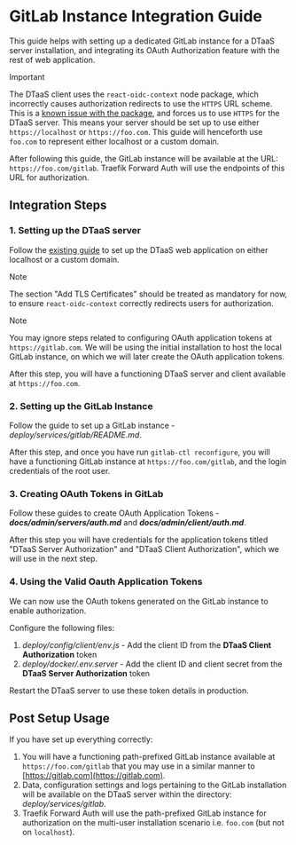 # GitLab Instance Integration Guide

This guide helps with setting up a dedicated GitLab instance for a DTaaS server installation,
and
integrating its OAuth Authorization feature with the rest of web application.

> [!IMPORTANT]
> The DTaaS client uses the `react-oidc-context` node package,
> which incorrectly causes authorization redirects to use the `HTTPS` URL
> scheme. This is a
> [known issue with the package](https://github.com/authts/react-oidc-context/issues/1288),
> and forces us to use `HTTPS` for the DTaaS server. This means your server
> should be set up to use either `https://localhost` or `https://foo.com`. This
> guide will henceforth use `foo.com` to represent either localhost or a custom
> domain.

After following this guide, the GitLab instance will be available at the URL:
`https://foo.com/gitlab`. Traefik Forward Auth will use the endpoints of this
URL for authorization.

## Integration Steps

### 1. Setting up the DTaaS server

Follow the [existing guide](../../docker/README.md)
to set up the DTaaS web application on either localhost or a
custom domain.

> [!NOTE]
> The section "Add TLS Certificates" should be treated as
> mandatory for now, to ensure `react-oidc-context` correctly redirects users
> for authorization.

> [!NOTE]
> You may ignore steps related to configuring OAuth application tokens
> at `https://gitlab.com`. We will be using the initial installation to host
> the local GitLab instance, on which we will later create the OAuth
> application tokens.

After this step, you will have a functioning DTaaS server and client available
at `https://foo.com`.

### 2. Setting up the GitLab Instance

Follow the guide to set up a GitLab instance -
_deploy/services/gitlab/README.md_.

After this step, and once you have run `gitlab-ctl reconfigure`, you will have a
functioning GitLab instance at `https://foo.com/gitlab`, and the login
credentials of the root user.

### 3. Creating OAuth Tokens in GitLab

Follow these guides to create OAuth Application Tokens -
**_docs/admin/servers/auth.md_** and **_docs/admin/client/auth.md_**.

After this step you will have credentials for the application tokens titled
"DTaaS Server Authorization" and "DTaaS Client Authorization", which we will use
in the next step.

### 4. Using the Valid Oauth Application Tokens

We can now use the OAuth tokens generated on the GitLab instance to enable
authorization.

Configure the following files:

1. _deploy/config/client/env.js_ - Add the client ID from the **DTaaS Client
   Authorization** token
1. _deploy/docker/.env.server_ - Add the client ID and client secret from the
   **DTaaS Server Authorization** token

Restart the DTaaS server to use these token details in production.

## Post Setup Usage

If you have set up everything correctly:

1. You will have a functioning path-prefixed GitLab instance available at
   `https://foo.com/gitlab` that you may use in a similar manner to
   [https://gitlab.com](https://gitlab.com).
1. Data, configuration settings and logs pertaining to the GitLab installation
   will be available on the DTaaS server within the directory:
   _deploy/services/gitlab_.
1. Traefik Forward Auth will use the path-prefixed GitLab instance for
   authorization on the multi-user installation scenario i.e. `foo.com` (but not on `localhost`).
